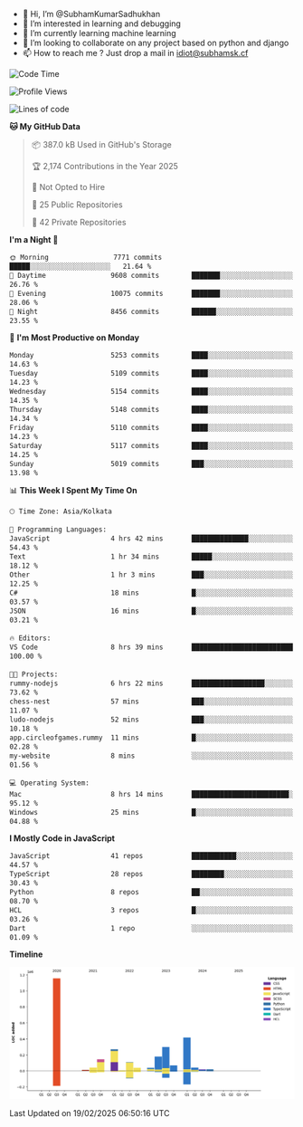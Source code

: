 - 👋 Hi, I’m @SubhamKumarSadhukhan
- 👀 I’m interested in learning and debugging
- 🌱 I’m currently learning machine learning
- 💞️ I’m looking to collaborate on any project based on python and django
- 📫 How to reach me ?
      Just drop a mail in idiot@subhamsk.cf

<!---
SubhamKumarSadhukhan/SubhamKumarSadhukhan is a ✨ special ✨ repository because its `README.md` (this file) appears on your GitHub profile.
You can click the Preview link to take a look at your changes.
--->


<!--START_SECTION:waka-->
![Code Time](http://img.shields.io/badge/Code%20Time-2%2C758%20hrs%2050%20mins-blue)

![Profile Views](http://img.shields.io/badge/Profile%20Views-2-blue)

![Lines of code](https://img.shields.io/badge/From%20Hello%20World%20I%27ve%20Written-2.8%20million%20lines%20of%20code-blue)

**🐱 My GitHub Data** 

> 📦 387.0 kB Used in GitHub's Storage 
 > 
> 🏆 2,174 Contributions in the Year 2025
 > 
> 🚫 Not Opted to Hire
 > 
> 📜 25 Public Repositories 
 > 
> 🔑 42 Private Repositories 
 > 
**I'm a Night 🦉** 

```text
🌞 Morning                7771 commits        █████░░░░░░░░░░░░░░░░░░░░   21.64 % 
🌆 Daytime                9608 commits        ███████░░░░░░░░░░░░░░░░░░   26.76 % 
🌃 Evening                10075 commits       ███████░░░░░░░░░░░░░░░░░░   28.06 % 
🌙 Night                  8456 commits        ██████░░░░░░░░░░░░░░░░░░░   23.55 % 
```
📅 **I'm Most Productive on Monday** 

```text
Monday                   5253 commits        ████░░░░░░░░░░░░░░░░░░░░░   14.63 % 
Tuesday                  5109 commits        ████░░░░░░░░░░░░░░░░░░░░░   14.23 % 
Wednesday                5154 commits        ████░░░░░░░░░░░░░░░░░░░░░   14.35 % 
Thursday                 5148 commits        ████░░░░░░░░░░░░░░░░░░░░░   14.34 % 
Friday                   5110 commits        ████░░░░░░░░░░░░░░░░░░░░░   14.23 % 
Saturday                 5117 commits        ████░░░░░░░░░░░░░░░░░░░░░   14.25 % 
Sunday                   5019 commits        ███░░░░░░░░░░░░░░░░░░░░░░   13.98 % 
```


📊 **This Week I Spent My Time On** 

```text
🕑︎ Time Zone: Asia/Kolkata

💬 Programming Languages: 
JavaScript               4 hrs 42 mins       ██████████████░░░░░░░░░░░   54.43 % 
Text                     1 hr 34 mins        █████░░░░░░░░░░░░░░░░░░░░   18.12 % 
Other                    1 hr 3 mins         ███░░░░░░░░░░░░░░░░░░░░░░   12.25 % 
C#                       18 mins             █░░░░░░░░░░░░░░░░░░░░░░░░   03.57 % 
JSON                     16 mins             █░░░░░░░░░░░░░░░░░░░░░░░░   03.21 % 

🔥 Editors: 
VS Code                  8 hrs 39 mins       █████████████████████████   100.00 % 

🐱‍💻 Projects: 
rummy-nodejs             6 hrs 22 mins       ██████████████████░░░░░░░   73.62 % 
chess-nest               57 mins             ███░░░░░░░░░░░░░░░░░░░░░░   11.07 % 
ludo-nodejs              52 mins             ███░░░░░░░░░░░░░░░░░░░░░░   10.18 % 
app.circleofgames.rummy  11 mins             █░░░░░░░░░░░░░░░░░░░░░░░░   02.28 % 
my-website               8 mins              ░░░░░░░░░░░░░░░░░░░░░░░░░   01.56 % 

💻 Operating System: 
Mac                      8 hrs 14 mins       ████████████████████████░   95.12 % 
Windows                  25 mins             █░░░░░░░░░░░░░░░░░░░░░░░░   04.88 % 
```

**I Mostly Code in JavaScript** 

```text
JavaScript               41 repos            ███████████░░░░░░░░░░░░░░   44.57 % 
TypeScript               28 repos            ████████░░░░░░░░░░░░░░░░░   30.43 % 
Python                   8 repos             ██░░░░░░░░░░░░░░░░░░░░░░░   08.70 % 
HCL                      3 repos             █░░░░░░░░░░░░░░░░░░░░░░░░   03.26 % 
Dart                     1 repo              ░░░░░░░░░░░░░░░░░░░░░░░░░   01.09 % 
```



**Timeline**

![Lines of Code chart](https://raw.githubusercontent.com/SubhamKumarSadhukhan/SubhamKumarSadhukhan/main/assets/bar_graph.png)


 Last Updated on 19/02/2025 06:50:16 UTC
<!--END_SECTION:waka-->
